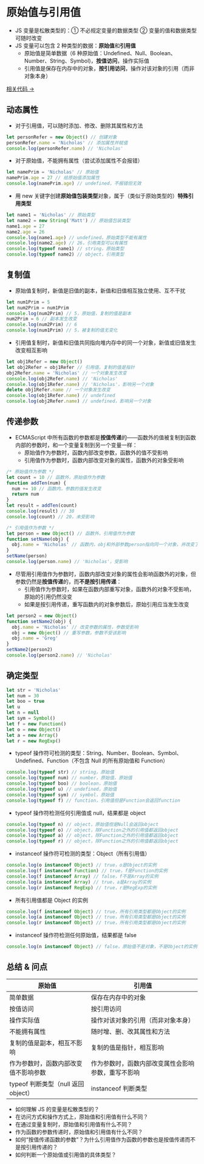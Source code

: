 # 原始值与引用值

- JS 变量是松散类型的：① 不必规定变量的数据类型 ② 变量的值和数据类型可随时改变
- JS 变量可以包含 2 种类型的数据：**原始值**和**引用值**
  - 原始值是简单数据（6 种原始值：Undefined、Null、Boolean、Number、String、Symbol)，**按值访问**，操作实际值
  - 引用值是保存在内存中的对象，**按引用访问**，操作对该对象的引用（而非对象本身）

<a href="https://github.com/simon9124/my_demos/blob/master/javascript%E9%AB%98%E7%BA%A7%E7%A8%8B%E5%BA%8F%E8%AE%BE%E8%AE%A1%EF%BC%88%E7%AC%AC%E5%9B%9B%E7%89%88%EF%BC%89/%E7%AC%AC%E5%9B%9B%E7%AB%A0%20%E5%8F%98%E9%87%8F%E3%80%81%E4%BD%9C%E7%94%A8%E5%9F%9F%E4%B8%8E%E5%86%85%E5%AD%98/4.1.%E5%8E%9F%E5%A7%8B%E5%80%BC%E4%B8%8E%E5%BC%95%E7%94%A8%E5%80%BC.md" target="_blank">相关代码 →</a>

## 动态属性

- 对于引用值，可以随时添加、修改、删除其属性和方法

```js
let personRefer = new Object() // 创建对象
personRefer.name = 'Nicholas' // 添加属性并赋值
console.log(personRefer.name) // 'Nicholas'
```

- 对于原始值，不能拥有属性（尝试添加属性不会报错）

```js
let namePrim = 'Nicholas' // 原始值
namePrim.age = 27 // 给原始值添加属性
console.log(namePrim.age) // undefined，不报错但无效
```

- 用 new 关键字创建**原始值包装类型**对象，属于（类似于原始类型的）**特殊引用类型**

```js
let name1 = 'Nicholas' // 原始类型
let name2 = new String('Matt') // 原始值包装类型
name1.age = 27
name2.age = 26
console.log(name1.age) // undefined，原始类型不能有属性
console.log(name2.age) // 26，引用类型可以有属性
console.log(typeof name1) // string，原始类型
console.log(typeof name2) // object，引用类型
```

## 复制值

- 原始值复制时，新值是旧值的副本，新值和旧值相互独立使用、互不干扰

```js
let num1Prim = 5
let num2Prim = num1Prim
console.log(num2Prim) // 5，原始值，复制的值是副本
num2Prim = 6 // 副本发生改变
console.log(num2Prim) // 6
console.log(num1Prim) // 5，被复制的值无变化
```

- 引用值复制时，新值和旧值共同指向堆内存中的同一个对象，新值或旧值发生改变相互影响

```js
let obj1Refer = new Object()
let obj2Refer = obj1Refer // 引用值，复制的值是指针
obj2Refer.name = 'Nicholas' // 一个对象发生改变
console.log(obj2Refer.name) // 'Nicholas'
console.log(obj1Refer.name) // 'Nicholas'，影响另一个对象
delete obj1Refer.name // 一个对象发生改变
console.log(obj1Refer.name) // undefined
console.log(obj2Refer.name) // undefined，影响另一个对象
```

## 传递参数

- ECMAScript 中所有函数的参数都是**按值传递**的——函数外的值被复制到函数内部的参数时，和一个变量复制到另一个变量一样：
  - 原始值作为参数时，函数内部改变参数，函数外的值不受影响
  - 引用值作为参数时，函数内部改变对象的属性，函数外的对象受影响

```js
/* 原始值作为参数 */
let count = 10 // 函数外，原始值作为参数
function addTen(num) {
  num += 10 // 函数内，参数的值发生改变
  return num
}
let result = addTen(count)
console.log(result) // 30
console.log(count) // 20，未受影响

/* 引用值作为参数 */
let person = new Object() // 函数外，引用值作为参数
function setName(obj) {
  obj.name = 'Nicholas' // 函数内，obj和外部参数person指向同一个对象，并改变了这个对象的属性
}
setName(person)
console.log(person.name) // 'Nicholas'，受影响
```

- 尽管用引用值作为参数时，函数内部改变对象的属性会影响函数外的对象，但参数仍然是**按值传递**的，而**不是按引用传递**：
  - 引用值作为参数时，如果在函数内部重写对象，函数外的对象不受影响，原始的引用仍然没变
  - 如果是按引用传递，重写函数内的对象参数后，原始引用应当发生改变

```js
let person2 = new Object()
function setName2(obj) {
  obj.name = 'Nicholas' // 改变参数的属性，参数受影响
  obj = new Object() // 重写参数，参数不受该影响
  obj.name = 'Greg'
}
setName2(person2)
console.log(person2.name) // 'Nicholas'
```

## 确定类型

```js
let str = 'Nicholas'
let num = 30
let boo = true
let u
let n = null
let sym = Symbol()
let f = new Function()
let o = new Object()
let a = new Array()
let r = new RegExp()
```

- typeof 操作符可检测的类型：String、Number、Boolean、Symbol、Undefined、Function（不包含 Null 的所有原始值和 Function）

```js
console.log(typeof str) // string，原始值
console.log(typeof num) // number，原始值，原始值
console.log(typeof boo) // boolean，原始值
console.log(typeof u) // undefined，原始值
console.log(typeof sym) // symbol，原始值
console.log(typeof f) // function，引用值但是Function会返回function
```

- typeof 操作符检测任何引用值或 null，结果都是 object

```js
console.log(typeof n) // object，原始值但是Null会返回object
console.log(typeof o) // object，除Function之外的引用值都返回object
console.log(typeof a) // object，除Function之外的引用值都返回object
console.log(typeof r) // object，除Function之外的引用值都返回object
```

- instanceof 操作符可检测的类型：Object（所有引用值）

```js
console.log(o instanceof Object) // true，o是Object的实例
console.log(f instanceof Function) // true，f是Function的实例
console.log(f instanceof Array) // false，f不是Array的实例
console.log(a instanceof Array) // true，a是Array的实例
console.log(r instanceof RegExp) // true，r是RegExp的实例
```

- 所有引用值都是 Object 的实例

```js
console.log(f instanceof Object) // true，所有引用类型都是Object的实例
console.log(a instanceof Object) // true，所有引用类型都是Object的实例
console.log(r instanceof Object) // true，所有引用类型都是Object的实例
```

- instanceof 操作符检测任何原始值，结果都是 false

```js
console.log(n instanceof Object) // false，原始值不是对象，不是Object的实例
```

## 总结 & 问点

| 原始值                               | 引用值                                             |
| ------------------------------------ | -------------------------------------------------- |
| 简单数据                             | 保存在内存中的对象                                 |
| 按值访问                             | 按引用访问                                         |
| 操作实际值                           | 操作对该对象的引用（而非对象本身）                 |
| 不能拥有属性                         | 随时增、删、改其属性和方法                         |
| 复制的值是副本，相互不影响           | 复制的值是指针，相互影响                           |
| 作为参数时，函数内部改变值不影响参数 | 作为参数时，函数内部改变属性会影响参数，重写不影响 |
| typeof 判断类型（null 返回 object）  | instanceof 判断类型                                |

- 如何理解 JS 的变量是松散类型的？
- 在访问方式和操作方式上，原始值和引用值有什么不同？
- 在通过变量复制时，原始值和引用值有什么不同？
- 作为函数的参数传递时，原始值和引用值有什么不同？
- 如何“按值传递函数的参数”？为什么引用值作为函数的参数也是按值传递而不是按引用传递的？
- 如何判断一个原始值或引用值的具体类型？
